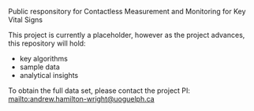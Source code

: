 
Public responsitory for Contactless Measurement and Monitoring for Key Vital Signs 

This project is currently a placeholder, however as the project advances, this repository will hold:

* key algorithms
* sample data
* analytical insights


To obtain the full data set, please contact the project PI:
[mailto:andrew.hamilton-wright@uoguelph.ca](andrew.hamilton-wright@uoguelph.ca)

